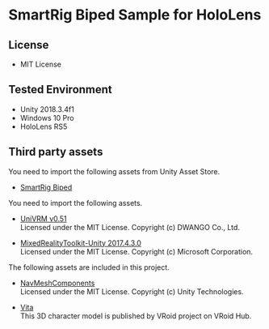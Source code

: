 # SmartRig Biped Sample for HoloLens

## License
- MIT License

## Tested Environment
- Unity 2018.3.4f1
- Windows 10 Pro
- HoloLens RS5

## Third party assets
You need to import the following assets from Unity Asset Store.

- [SmartRig Biped](https://assetstore.unity.com/packages/tools/animation/smartrig-biped-134814)

You need to import the following assets.

- [UniVRM v0.51](https://github.com/dwango/UniVRM/releases/tag/v0.51.0)  
Licensed under the MIT License. Copyright (c) DWANGO Co., Ltd.  

- [MixedRealityToolkit-Unity 2017.4.3.0](https://github.com/Microsoft/MixedRealityToolkit-Unity/releases/tag/2017.4.3.0)  
Licensed under the MIT License. Copyright (c) Microsoft Corporation.  

The following assets are included in this project.

- [NavMeshComponents](https://github.com/Unity-Technologies/NavMeshComponents)  
Licensed under the MIT License. Copyright (c) Unity Technologies.  

- [Vita](https://hub.vroid.com/characters/6193066630030526355/models/3525604181073039892)  
This 3D character model is published by VRoid project on VRoid Hub.
